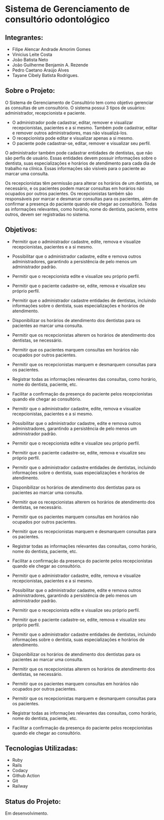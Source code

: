 # Sistema de Gerenciamento de consultório odontológico

## Integrantes:
- Filipe Alencar Andrade Amorim Gomes
- Vinicius Leite Costa
- João Batista Neto
- João Guilherme Benjamin A. Rezende
- Pedro Caetano Araújo Alves
- Tayane Cibely Batista Rodrigues.

## Sobre o Projeto:
O Sistema de Gerenciamento de Consultório tem como objetivo gerenciar as consultas de um consultório. O sistema possui 3 tipos de usuários: administrador, recepcionista e paciente. 

- O administrador pode cadastrar, editar, remover e visualizar recepcionistas, pacientes e a si mesmo. Também pode cadastrar, editar e remover outros administradores, mas não visualizá-los.
- O recepcionista pode editar e visualizar apenas a si mesmo.
- O paciente pode cadastrar-se, editar, remover e visualizar seu perfil.

O administrador também pode cadastrar entidades de dentistas, que não são perfis de usuário. Essas entidades devem possuir informações sobre o dentista, suas especializações e horários de atendimento para cada dia de trabalho na clínica. Essas informações são visíveis para o paciente ao marcar uma consulta.

Os recepcionistas têm permissão para alterar os horários de um dentista, se necessário, e os pacientes podem marcar consultas em horários não ocupados por outros pacientes. Os recepcionistas também são responsáveis por marcar e desmarcar consultas para os pacientes, além de confirmar a presença do paciente quando ele chegar ao consultório. Todas as informações relevantes, como horário, nome do dentista, paciente, entre outros, devem ser registradas no sistema.


## Objetivos:
- Permitir que o administrador cadastre, edite, remova e visualize recepcionistas, pacientes e a si mesmo.
- Possibilitar que o administrador cadastre, edite e remova outros administradores, garantindo a persistência de pelo menos um administrador padrão.
- Permitir que o recepcionista edite e visualize seu próprio perfil.
- Permitir que o paciente cadastre-se, edite, remova e visualize seu próprio perfil.
- Permitir que o administrador cadastre entidades de dentistas, incluindo informações sobre o dentista, suas especializações e horários de atendimento.
- Disponibilizar os horários de atendimento dos dentistas para os pacientes ao marcar uma consulta.
- Permitir que os recepcionistas alterem os horários de atendimento dos dentistas, se necessário.
- Permitir que os pacientes marquem consultas em horários não ocupados por outros pacientes.
- Permitir que os recepcionistas marquem e desmarquem consultas para os pacientes.
- Registrar todas as informações relevantes das consultas, como horário, nome do dentista, paciente, etc.
- Facilitar a confirmação da presença do paciente pelos recepcionistas quando ele chegar ao consultório.

- Permitir que o administrador cadastre, edite, remova e visualize recepcionistas, pacientes e a si mesmo.
- Possibilitar que o administrador cadastre, edite e remova outros administradores, garantindo a persistência de pelo menos um administrador padrão.
- Permitir que o recepcionista edite e visualize seu próprio perfil.
- Permitir que o paciente cadastre-se, edite, remova e visualize seu próprio perfil.
- Permitir que o administrador cadastre entidades de dentistas, incluindo informações sobre o dentista, suas especializações e horários de atendimento.
- Disponibilizar os horários de atendimento dos dentistas para os pacientes ao marcar uma consulta.
- Permitir que os recepcionistas alterem os horários de atendimento dos dentistas, se necessário.
- Permitir que os pacientes marquem consultas em horários não ocupados por outros pacientes.
- Permitir que os recepcionistas marquem e desmarquem consultas para os pacientes.
- Registrar todas as informações relevantes das consultas, como horário, nome do dentista, paciente, etc.
- Facilitar a confirmação da presença do paciente pelos recepcionistas quando ele chegar ao consultório.

- Permitir que o administrador cadastre, edite, remova e visualize recepcionistas, pacientes e a si mesmo.
- Possibilitar que o administrador cadastre, edite e remova outros administradores, garantindo a persistência de pelo menos um administrador padrão.
- Permitir que o recepcionista edite e visualize seu próprio perfil.
- Permitir que o paciente cadastre-se, edite, remova e visualize seu próprio perfil.
- Permitir que o administrador cadastre entidades de dentistas, incluindo informações sobre o dentista, suas especializações e horários de atendimento.
- Disponibilizar os horários de atendimento dos dentistas para os pacientes ao marcar uma consulta.
- Permitir que os recepcionistas alterem os horários de atendimento dos dentistas, se necessário.
- Permitir que os pacientes marquem consultas em horários não ocupados por outros pacientes.
- Permitir que os recepcionistas marquem e desmarquem consultas para os pacientes.
- Registrar todas as informações relevantes das consultas, como horário, nome do dentista, paciente, etc.
- Facilitar a confirmação da presença do paciente pelos recepcionistas quando ele chegar ao consultório.


## Tecnologias Utilizadas:
- Ruby
- Rails
- Codacy
- Github Action
- Git
- Railway

## Status do Projeto:
Em desenvolvimento.
